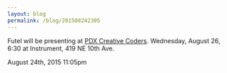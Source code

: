 ```yaml
---
layout: blog
permalink: /blog/201508242305
---
```


Futel will be presenting at <a href="http://www.meetup.com/PDX-Creative-Coders/events/223295033/">PDX Creative Coders</a>. Wednesday, August 26, 6:30 at Instrument, 419 NE 10th Ave.



<div id="footer">
<span id="timestamp"> August 24th, 2015 11:05pm </span>
</div>
